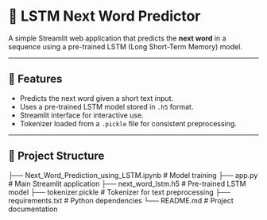 # 📖 LSTM Next Word Predictor

A simple Streamlit web application that predicts the **next word** in a sequence using a pre-trained LSTM (Long Short-Term Memory) model.

---

## 🚀 Features

- Predicts the next word given a short text input.
- Uses a pre-trained LSTM model stored in `.h5` format.
- Streamlit interface for interactive use.
- Tokenizer loaded from a `.pickle` file for consistent preprocessing.

---

## 📂 Project Structure

├── Next_Word_Prediction_using_LSTM.ipynb # Model training
├── app.py # Main Streamlit application
├── next_word_lstm.h5 # Pre-trained LSTM model
├── tokenizer.pickle # Tokenizer for text preprocessing
├── requirements.txt # Python dependencies
└── README.md # Project documentation
